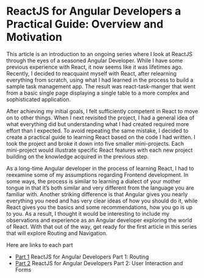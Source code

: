 # ReactJS for Angular Developers a Practical Guide: Overview and Motivation

This article is an introduction to an ongoing series where I look at ReactJS through the eyes of a seasoned Angular Developer. While I have some previous experience with React, it now seems like it was lifetimes ago. Recently, I decided to reacquaint myself with React, after relearning everything from scratch, using what I had learned in the process to build a sample task management app. The result was react-task-manger that went from a basic single page displaying a single table to a more complex and sophisticated application. 

After achieving my initial goals, I felt sufficiently competent in React to move on to other things. When I next revisited the project, I had a general idea of what everything did but understanding what I had created required more effort than I expected. To avoid repeating the same mistake, I decided to create a practical guide to learning React based on the code I had written. I took the project and broke it down into five smaller mini-projects. Each mini-project would illustrate specific React features with each new project building on the knowledge acquired in the previous step. 

As a long-time Angular developer in the process of learning React, I had to reexamine some of my assumptions regarding Frontend development. In some ways, the process is similar to learning a dialect of your mother tongue in that it’s both similar and very different from the language you are familiar with. Another striking difference is that Angular gives you nearly everything you need and has very clear ideas of how you should do it, while React gives you the basics and some recommendations, how you go is up to you. As a result, I thought it would be interesting to include my observations and experience as an Angular developer exploring the world of React.
With that out of the way, get ready for the first article in this series that will explore Routing and Navigation.

Here are links to each part


* [Part 1](https://github.com/trider/react-task-tutorial/tree/main/react-task-tutorial-01 "react-task-tutorial-01") ReactJS for Angular Developers Part 1: Routing
* [Part 2](https://github.com/trider/react-task-tutorial/tree/main/react-task-tutorial-02 "react-task-tutorial-02") ReactJS for Angular Developers Part 2: User Interaction and Forms
<!-- * [Part 3](https://github.com/trider/react-task-tutorial/tree/main/react-task-tutorial-03 "react-task-tutorial-03") -->
<!-- * [Part 4](https://github.com/trider/react-task-tutorial/tree/main/react-task-tutorial-04 "react-task-tutorial-04") -->
  